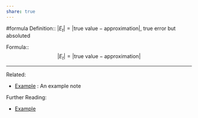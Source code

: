 ```yaml
---
share: true
---
```


#formula
Definition:: $|E_t| = |\text{true value} - \text{approximation}|$, true error but absoluted

Formula:: $$|E_t| = |\text{true value} - \text{approximation}|$$

---
Related:
- [Example](./Example.md) : An example note

Further Reading:
- [Example](./Example.md)
